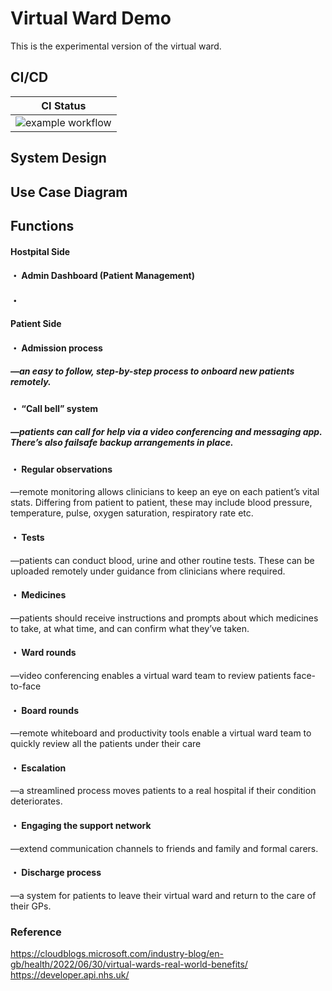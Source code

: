  # Virtual Ward Demo

This is the experimental version of the virtual ward.

## CI/CD
| CI Status| 
| :---: |
| ![example workflow](https://github.com/github/docs/actions/workflows/main.yml/badge.svg)|

## System Design

## Use Case Diagram 


## Functions

#### Hostpital Side
#### ・ Admin Dashboard (Patient Management) 
#### ・  

#### Patient Side
#### ・ Admission process
##### —an easy to follow, step-by-step process to onboard new patients remotely.
#### ・ “Call bell” system
##### —patients can call for help via a video conferencing and messaging app. There’s also failsafe backup arrangements in place.

#### ・ Regular observations
—remote monitoring allows clinicians to keep an eye on each patient’s vital stats. Differing from patient to patient, these may include blood pressure, temperature, pulse, oxygen saturation, respiratory rate etc.
#### ・ Tests
—patients can conduct blood, urine and other routine tests. These can be uploaded remotely under guidance from clinicians where required.
#### ・ Medicines
—patients should receive instructions and prompts about which medicines to take, at what time, and can confirm what they’ve taken.
#### ・ Ward rounds
—video conferencing enables a virtual ward team to review patients face-to-face
#### ・ Board rounds
—remote whiteboard and productivity tools enable a virtual ward team to quickly review all the patients under their care
#### ・ Escalation
—a streamlined process moves patients to a real hospital if their condition deteriorates.
#### ・ Engaging the support network
—extend communication channels to friends and family and formal carers.

#### ・ Discharge process
—a system for patients to leave their virtual ward and return to the care of their GPs.

### Reference 
https://cloudblogs.microsoft.com/industry-blog/en-gb/health/2022/06/30/virtual-wards-real-world-benefits/
https://developer.api.nhs.uk/

